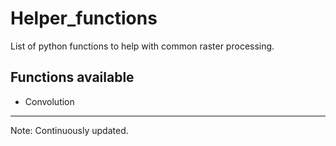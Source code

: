 # Helper_functions
List of python functions to help with common raster processing.

## Functions available

- Convolution

-------
Note: Continuously updated.
